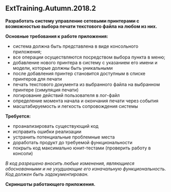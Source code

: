 ## ExtTraining.Autumn.2018.2

**Разработать систему управление сетевыми принтерами с возможностью выбора печати текстового файла на любом из них.**

**Основные требования к работе приложения:**
- система должна быть представлена в виде консольного приложения;
- все операции осуществляются посредством выбора пункта в меню;
- добавление нового принтера в систему с указанием его имени и модели, которые должны быть уникальными
- после добавления принтер становится доступным в списке принтеров для печати
- печать текстового документа из выбранного файла на выбранном принтере (симуляция печати)
- логирование действий пользователя в лог-файл
- определение момента начала и окончания печати через события
- масштабируемость и легкость сопровождения системы


**Требуется:**
- проанализировать существующий код
- исправить ошибки реализации
- устранить потенциальные проблемные места
- доработать продукт до требуемой функциональности
- покрыть код максимально юнит-тестами (проверить работу в консоли)

*В код разрешено вносить любые изменения, являющиеся обоснованными и не ухудшающие его изначальную функциональность. Код должен быть задокументирован.*

**Скриншоты работающего приложения.**
